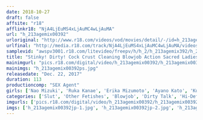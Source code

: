```yaml
---
date: 2018-10-27
draft: false
affsite: "r18"
afflinkr18: "NjA4LjEuMS4xLjAuMC4wLjAuMA"
url: "h_213agemix00392"
urloriginal: "http://www.r18.com/videos/vod/movies/detail/-/id=h_213agemix00392"
urlfinal: "http://media.r18.com/track/NjA4LjEuMS4xLjAuMC4wLjAuMA/videos/vod/movies/detail/-/id=h_213agemix00392"
samplevid: "awspv3001.r18.com/litevideo/freepv/h/h_2/h_213agemix392/h_213agemix392_dmb_w.mp4"
title: "Stinky! Dirty! Cock Crust Cleaning Blowjob Action Sacred Ladies Who Will Lick And Suck And Clean Your Dick Off"
mainimgurl: "pics.r18.com/digital/video/h_213agemix00392/h_213agemix00392ps.jpg"
mainimgs: "h_213agemix00392ps.jpg"
releasedate: "Dec. 22, 2017"
duration: 113
productioncomp: "SEX Agent"
girls: ['Nao Mizuki', 'Ruka Kanae', 'Erika Mizumoto', 'Ayano Kato', 'Kurumi Tamaki', 'Tsubasa Hinagiku', 'Ren Hinami']
categories: ['Slut', 'Other Fetishes', 'Blowjob', 'Dirty Talk', 'Hi-Def']
imgurls: ['pics.r18.com/digital/video/h_213agemix00392/h_213agemix00392jp-1.jpg', 'pics.r18.com/digital/video/h_213agemix00392/h_213agemix00392jp-2.jpg', 'pics.r18.com/digital/video/h_213agemix00392/h_213agemix00392jp-3.jpg', 'pics.r18.com/digital/video/h_213agemix00392/h_213agemix00392jp-4.jpg', 'pics.r18.com/digital/video/h_213agemix00392/h_213agemix00392jp-5.jpg', 'pics.r18.com/digital/video/h_213agemix00392/h_213agemix00392jp-6.jpg', 'pics.r18.com/digital/video/h_213agemix00392/h_213agemix00392jp-7.jpg', 'pics.r18.com/digital/video/h_213agemix00392/h_213agemix00392jp-8.jpg', 'pics.r18.com/digital/video/h_213agemix00392/h_213agemix00392jp-9.jpg', 'pics.r18.com/digital/video/h_213agemix00392/h_213agemix00392jp-10.jpg', 'pics.r18.com/digital/video/h_213agemix00392/h_213agemix00392jp-11.jpg', 'pics.r18.com/digital/video/h_213agemix00392/h_213agemix00392jp-12.jpg', 'pics.r18.com/digital/video/h_213agemix00392/h_213agemix00392jp-13.jpg', 'pics.r18.com/digital/video/h_213agemix00392/h_213agemix00392jp-14.jpg', 'pics.r18.com/digital/video/h_213agemix00392/h_213agemix00392jp-15.jpg', 'pics.r18.com/digital/video/h_213agemix00392/h_213agemix00392jp-16.jpg', 'pics.r18.com/digital/video/h_213agemix00392/h_213agemix00392jp-17.jpg', 'pics.r18.com/digital/video/h_213agemix00392/h_213agemix00392jp-18.jpg', 'pics.r18.com/digital/video/h_213agemix00392/h_213agemix00392jp-19.jpg']
imgs: ['h_213agemix00392jp-1.jpg', 'h_213agemix00392jp-2.jpg', 'h_213agemix00392jp-3.jpg', 'h_213agemix00392jp-4.jpg', 'h_213agemix00392jp-5.jpg', 'h_213agemix00392jp-6.jpg', 'h_213agemix00392jp-7.jpg', 'h_213agemix00392jp-8.jpg', 'h_213agemix00392jp-9.jpg', 'h_213agemix00392jp-10.jpg', 'h_213agemix00392jp-11.jpg', 'h_213agemix00392jp-12.jpg', 'h_213agemix00392jp-13.jpg', 'h_213agemix00392jp-14.jpg', 'h_213agemix00392jp-15.jpg', 'h_213agemix00392jp-16.jpg', 'h_213agemix00392jp-17.jpg', 'h_213agemix00392jp-18.jpg', 'h_213agemix00392jp-19.jpg']
---
```

